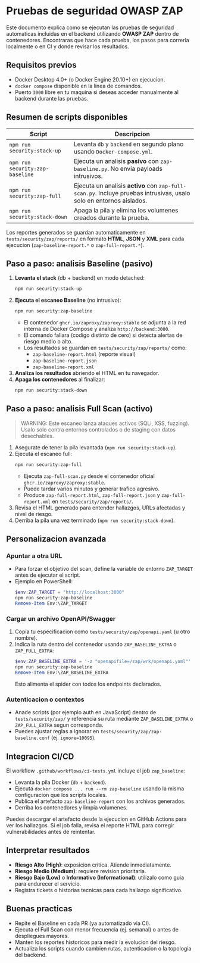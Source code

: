 # Pruebas de seguridad OWASP ZAP

Este documento explica como se ejecutan las pruebas de seguridad automaticas incluidas en el backend utilizando **OWASP ZAP** dentro de contenedores. Encontraras que hace cada prueba, los pasos para correrla localmente o en CI y donde revisar los resultados.

## Requisitos previos
- Docker Desktop 4.0+ (o Docker Engine 20.10+) en ejecucion.
- `docker compose` disponible en la linea de comandos.
- Puerto `3000` libre en tu maquina si deseas acceder manualmente al backend durante las pruebas.

## Resumen de scripts disponibles
| Script | Descripcion |
| --- | --- |
| `npm run security:stack-up` | Levanta `db` y `backend` en segundo plano usando `Docker-compose.yml`. |
| `npm run security:zap-baseline` | Ejecuta un analisis **pasivo** con `zap-baseline.py`. No envia payloads intrusivos. |
| `npm run security:zap-full` | Ejecuta un analisis **activo** con `zap-full-scan.py`. Incluye pruebas intrusivas, usalo solo en entornos aislados. |
| `npm run security:stack-down` | Apaga la pila y elimina los volumenes creados durante la prueba. |

Los reportes generados se guardan automaticamente en `tests/security/zap/reports/` en formato **HTML**, **JSON** y **XML** para cada ejecucion (`zap-baseline-report.*` o `zap-full-report.*`).

## Paso a paso: analisis Baseline (pasivo)
1. **Levanta el stack** (db + backend) en modo detached:
   ```powershell
   npm run security:stack-up
   ```
2. **Ejecuta el escaneo Baseline** (no intrusivo):
   ```powershell
   npm run security:zap-baseline
   ```
   - El contenedor `ghcr.io/zaproxy/zaproxy:stable` se adjunta a la red interna de Docker Compose y analiza `http://backend:3000`.
   - El comando fallara (codigo distinto de cero) si detecta alertas de riesgo medio o alto.
   - Los resultados se guardan en `tests/security/zap/reports/` como:
     - `zap-baseline-report.html` (reporte visual)
     - `zap-baseline-report.json`
     - `zap-baseline-report.xml`
3. **Analiza los resultados** abriendo el HTML en tu navegador.
4. **Apaga los contenedores** al finalizar:
   ```powershell
   npm run security:stack-down
   ```

## Paso a paso: analisis Full Scan (activo)
> WARNING: Este escaneo lanza ataques activos (SQLi, XSS, fuzzing). Usalo solo contra entornos controlados o de staging con datos desechables.

1. Asegurate de tener la pila levantada (`npm run security:stack-up`).
2. Ejecuta el escaneo full:
   ```powershell
   npm run security:zap-full
   ```
   - Ejecuta `zap-full-scan.py` desde el contenedor oficial `ghcr.io/zaproxy/zaproxy:stable`.
   - Puede tardar varios minutos y generar trafico agresivo.
   - Produce `zap-full-report.html`, `zap-full-report.json` y `zap-full-report.xml` en `tests/security/zap/reports/`.
3. Revisa el HTML generado para entender hallazgos, URLs afectadas y nivel de riesgo.
4. Derriba la pila una vez terminado (`npm run security:stack-down`).

## Personalizacion avanzada
### Apuntar a otra URL
- Para forzar el objetivo del scan, define la variable de entorno `ZAP_TARGET` antes de ejecutar el script.
- Ejemplo en PowerShell:
  ```powershell
  $env:ZAP_TARGET = "http://localhost:3000"
  npm run security:zap-baseline
  Remove-Item Env:\ZAP_TARGET
  ```

### Cargar un archivo OpenAPI/Swagger
1. Copia tu especificacion como `tests/security/zap/openapi.yaml` (u otro nombre).
2. Indica la ruta dentro del contenedor usando `ZAP_BASELINE_EXTRA` o `ZAP_FULL_EXTRA`:
   ```powershell
   $env:ZAP_BASELINE_EXTRA = '-z "openapifile=/zap/wrk/openapi.yaml"'
   npm run security:zap-baseline
   Remove-Item Env:\ZAP_BASELINE_EXTRA
   ```
   Esto alimenta el spider con todos los endpoints declarados.

### Autenticacion o contextos
- Anade scripts (por ejemplo auth en JavaScript) dentro de `tests/security/zap/` y referencia su ruta mediante `ZAP_BASELINE_EXTRA` o `ZAP_FULL_EXTRA` segun corresponda.
- Puedes ajustar reglas a ignorar en `tests/security/zap/zap-baseline.conf` (ej. `ignore=10095`).

## Integracion CI/CD
El workflow `.github/workflows/ci-tests.yml` incluye el job `zap_baseline`:
- Levanta la pila Docker (`db` + `backend`).
- Ejecuta `docker compose ... run --rm zap-baseline` usando la misma configuracion que los scripts locales.
- Publica el artefacto `zap-baseline-report` con los archivos generados.
- Derriba los contenedores y limpia volumenes.

Puedes descargar el artefacto desde la ejecucion en GitHub Actions para ver los hallazgos. Si el job falla, revisa el reporte HTML para corregir vulnerabilidades antes de reintentar.

## Interpretar resultados
- **Riesgo Alto (High)**: exposicion critica. Atiende inmediatamente.
- **Riesgo Medio (Medium)**: requiere revision prioritaria.
- **Riesgo Bajo (Low)** o **Informativo (Informational)**: utilizalo como guia para endurecer el servicio.
- Registra tickets o historias tecnicas para cada hallazgo significativo.

## Buenas practicas
- Repite el Baseline en cada PR (ya automatizado via CI).
- Ejecuta el Full Scan con menor frecuencia (ej. semanal) o antes de despliegues mayores.
- Manten los reportes historicos para medir la evolucion del riesgo.
- Actualiza los scripts cuando cambien rutas, autenticacion o la topologia del backend.
